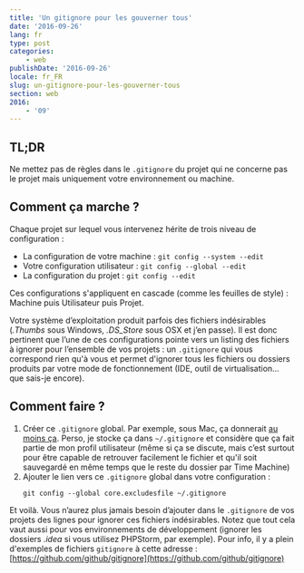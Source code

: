 ```yaml
---
title: 'Un gitignore pour les gouverner tous'
date: '2016-09-26'
lang: fr
type: post
categories:
    - web
publishDate: '2016-09-26'
locale: fr_FR
slug: un-gitignore-pour-les-gouverner-tous
section: web
2016:
    - '09'
---
```


## TL;DR

Ne mettez pas de règles dans le `.gitignore` du projet qui ne concerne pas le projet mais uniquement votre environnement ou machine.

<!--more-->

## Comment ça marche ?

Chaque projet sur lequel vous intervenez hérite de trois niveau de configuration :

*   La configuration de votre machine : `git config --system --edit`
*   Votre configuration utilisateur : `git config --global --edit`
*   La configuration du projet : `git config --edit`

Ces configurations s'appliquent en cascade (comme les feuilles de style) : Machine puis Utilisateur puis Projet. 

Votre système d’exploitation produit parfois des fichiers indésirables (_.Thumbs_ sous Windows, _.DS_Store_ sous OSX et j’en passe). Il est donc pertinent que l’une de ces configurations pointe vers un listing des fichiers à ignorer pour l’ensemble de vos projets : un `.gitignore` qui vous correspond rien qu'à vous et permet d'ignorer tous les fichiers ou dossiers produits par votre mode de fonctionnement (IDE, outil de virtualisation… que sais-je encore).

## Comment faire ?

1.  Créer ce `.gitignore` global. Par exemple, sous Mac, ça donnerait [au moins ça](https://github.com/github/gitignore/blob/master/Global/macOS.gitignore). Perso, je stocke ça dans `~/.gitignore` et considère que ça fait partie de mon profil utilisateur (même si ça se discute, mais c’est surtout pour être capable de retrouver facilement le fichier et qu'il soit sauvegardé en même temps que le reste du dossier par Time Machine)
2.  Ajouter le lien vers ce `.gitignore` global dans votre configuration :
    ```
    git config --global core.excludesfile ~/.gitignore
    ```

Et voilà. Vous n’aurez plus jamais besoin d’ajouter dans le `.gitignore` de vos projets des lignes pour ignorer ces fichiers indésirables. Notez que tout cela vaut aussi pour vos environnements de développement (ignorer les dossiers _.idea_ si vous utilisez PHPStorm, par exemple). Pour info, il y a plein d'exemples de fichiers `gitignore` à cette adresse : [https://github.com/github/gitignore](https://github.com/github/gitignore)